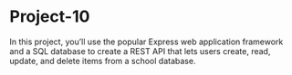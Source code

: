 # Project-10
In this project, you’ll use the popular Express web application framework and a SQL database to create a REST API that lets users create, read, update, and delete items from a school database.
